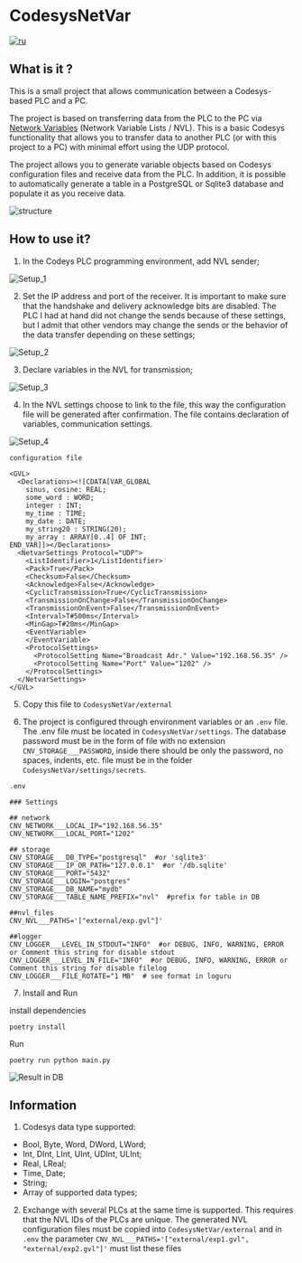# CodesysNetVar
[![ru](https://img.shields.io/badge/lang-ru-green.svg)](https://github.com/Lolita1001/CodesysNetVar/blob/master/README.ru.MD)
## What is it ?

This is a small project that allows communication between a Codesys-based PLC and a PC.

The project is based on transferring data from the PLC to the PC via 
[Network Variables](https://help.codesys.com/api-content/2/codesys/3.5.13.0/en/_cds_f_networkvariables/) 
(Network Variable Lists / NVL).
This is a basic Codesys functionality that allows you to transfer data to another PLC (or with this project to a PC) 
with minimal effort using the UDP protocol.

The project allows you to generate variable objects based on Codesys configuration files and receive data from the PLC. 
In addition, it is possible to automatically generate a table in a PostgreSQL or Sqlite3 database and populate it 
as you receive data.

![structure](../assets/media/Nvl_S.jpg?raw=true)

## How to use it?

1. In the Codeys PLC programming environment, add NVL sender;

![Setup_1](../assets/media/Nvl_1.jpg?raw=true)

2. Set the IP address and port of the receiver. It is important to make sure that the handshake and 
delivery acknowledge bits are disabled. The PLC I had at hand did not change the sends because of these settings, 
but I admit that other vendors may change the sends or the behavior of the data transfer depending on these settings;

![Setup_2](../assets/media/Nvl_2.jpg?raw=true)

3. Declare variables in the NVL for transmission;

![Setup_3](../assets/media/Nvl_3.jpg?raw=true)

4. In the NVL settings choose to link to the file, this way the configuration file will be generated after confirmation.
The file contains declaration of variables, communication settings.

![Setup_4](../assets/media/Nvl_4.jpg?raw=true)

```configuration file```

    <GVL>
      <Declarations><![CDATA[VAR_GLOBAL
        sinus, cosine: REAL;
        some_word : WORD;
        integer : INT;
        my_time : TIME;
        my_date : DATE;
        my_string20 : STRING(20);
        my_array : ARRAY[0..4] OF INT;
    END_VAR]]></Declarations>
      <NetvarSettings Protocol="UDP">
        <ListIdentifier>1</ListIdentifier>
        <Pack>True</Pack>
        <Checksum>False</Checksum>
        <Acknowledge>False</Acknowledge>
        <CyclicTransmission>True</CyclicTransmission>
        <TransmissionOnChange>False</TransmissionOnChange>
        <TransmissionOnEvent>False</TransmissionOnEvent>
        <Interval>T#500ms</Interval>
        <MinGap>T#20ms</MinGap>
        <EventVariable>
        </EventVariable>
        <ProtocolSettings>
          <ProtocolSetting Name="Broadcast Adr." Value="192.168.56.35" />
          <ProtocolSetting Name="Port" Value="1202" />
        </ProtocolSettings>
      </NetvarSettings>
    </GVL>

5. Copy this file to ```CodesysNetVar/external```

6. The project is configured through environment variables or an ```.env``` file. 
The .env file must be located in ```CodesysNetVar/settings```. The database password must be in the form of 
file with no extension ```CNV_STORAGE___PASSWORD```, inside there should be only the password, no spaces, indents, etc. file 
must be in the folder ```CodesysNetVar/settings/secrets```.

```.env```
```
### Settings

## network
CNV_NETWORK___LOCAL_IP="192.168.56.35"
CNV_NETWORK___LOCAL_PORT="1202"

## storage
CNV_STORAGE___DB_TYPE="postgresql"  #or 'sqlite3'
CNV_STORAGE___IP_OR_PATH="127.0.0.1"  #or '/db.sqlite'
CNV_STORAGE___PORT="5432"
CNV_STORAGE___LOGIN="postgres"
CNV_STORAGE___DB_NAME="mydb"
CNV_STORAGE___TABLE_NAME_PREFIX="nvl"  #prefix for table in DB

##nvl_files
CNV_NVL___PATHS='["external/exp.gvl"]'

##logger
CNV_LOGGER___LEVEL_IN_STDOUT="INFO"  #or DEBUG, INFO, WARNING, ERROR or Comment this string for disable stdout
CNV_LOGGER___LEVEL_IN_FILE="INFO"  #or DEBUG, INFO, WARNING, ERROR or Comment this string for disable filelog
CNV_LOGGER___FILE_ROTATE="1 MB"  # see format in loguru
```

7. Install and Run 

install dependencies
```commandline
poetry install
```
Run
```commandline
poetry run python main.py
```

![Result in DB](../assets/media/Nvl_5.jpg?raw=true)

## Information

1. Codesys data type supported:
    
- Bool, Byte, Word, DWord, LWord;
- Int, DInt, LInt, UInt, UDInt, ULInt;
- Real, LReal;
- Time, Date;
- String;
- Array of supported data types;

2. Exchange with several PLCs at the same time is supported. This requires that the NVL IDs of the PLCs are 
unique. The generated NVL configuration files must be copied into ```CodesysNetVar/external``` and in
```.env``` the parameter ```CNV_NVL___PATHS='["external/exp1.gvl", "external/exp2.gvl"]'``` must list these files